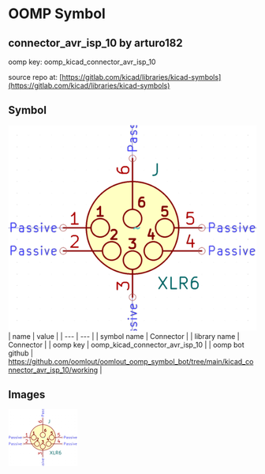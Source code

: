 # OOMP Symbol  
## connector_avr_isp_10  by arturo182  
  
oomp key: oomp_kicad_connector_avr_isp_10  
  
source repo at: [https://gitlab.com/kicad/libraries/kicad-symbols](https://gitlab.com/kicad/libraries/kicad-symbols)  
## Symbol  
  
[![working.png](working_600.png)](working.png)  
| name | value | 
| --- | --- | 
| symbol name | Connector | 
| library name | Connector | 
| oomp key | oomp_kicad_connector_avr_isp_10 | 
| oomp bot github | https://github.com/oomlout/oomlout_oomp_symbol_bot/tree/main/kicad_connector_avr_isp_10/working | 
## Images  
  
[![working.png](working_140.png)](working.png)  
